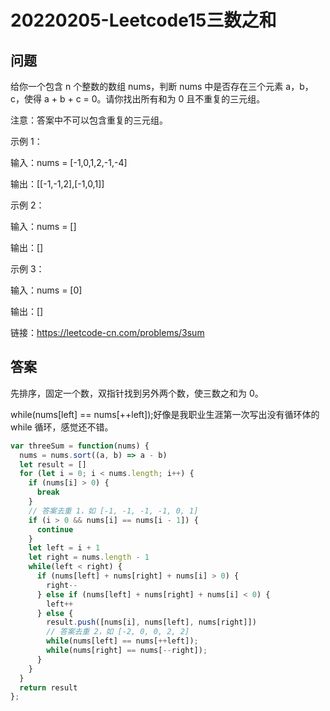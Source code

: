 # 20220205-Leetcode15三数之和

## 问题

给你一个包含 n 个整数的数组 nums，判断 nums 中是否存在三个元素 a，b，c，使得 a + b + c = 0。请你找出所有和为 0 且不重复的三元组。

注意：答案中不可以包含重复的三元组。

示例 1：

输入：nums = [-1,0,1,2,-1,-4]

输出：[[-1,-1,2],[-1,0,1]]

示例 2：

输入：nums = []

输出：[]

示例 3：

输入：nums = [0]

输出：[]

链接：https://leetcode-cn.com/problems/3sum

## 答案

先排序，固定一个数，双指针找到另外两个数，使三数之和为 0。

while(nums[left] == nums[++left]);好像是我职业生涯第一次写出没有循环体的 while 循环，感觉还不错。

```JavaScript
var threeSum = function(nums) {
  nums = nums.sort((a, b) => a - b)
  let result = []
  for (let i = 0; i < nums.length; i++) {
    if (nums[i] > 0) {
      break
    }
    // 答案去重 1，如 [-1, -1, -1, -1, 0, 1]
    if (i > 0 && nums[i] == nums[i - 1]) {
      continue
    }
    let left = i + 1
    let right = nums.length - 1
    while(left < right) {
      if (nums[left] + nums[right] + nums[i] > 0) {
        right--
      } else if (nums[left] + nums[right] + nums[i] < 0) {
        left++
      } else {
        result.push([nums[i], nums[left], nums[right]])
        // 答案去重 2，如 [-2, 0, 0, 2, 2]
        while(nums[left] == nums[++left]);
        while(nums[right] == nums[--right]);
      }
    }
  }
  return result
};
```


